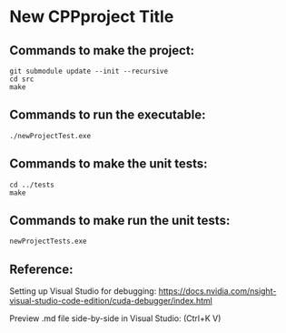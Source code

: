 # New CPPproject Title

## Commands to make the project:

```
git submodule update --init --recursive
cd src
make
```
## Commands to run the executable:
```
./newProjectTest.exe 
```

## Commands to make the unit tests:

```
cd ../tests
make
```

## Commands to make run the unit tests:
```
newProjectTests.exe
```

## Reference:

Setting up Visual Studio for debugging: https://docs.nvidia.com/nsight-visual-studio-code-edition/cuda-debugger/index.html

Preview .md file side-by-side in Visual Studio: (Ctrl+K V)

